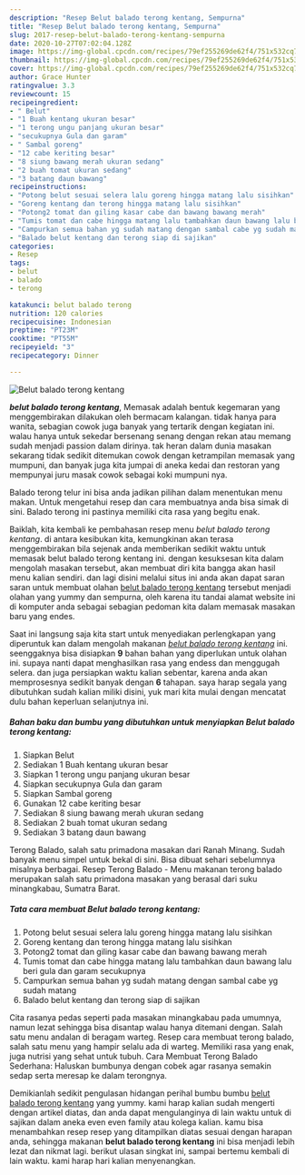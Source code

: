 ```yaml
---
description: "Resep Belut balado terong kentang, Sempurna"
title: "Resep Belut balado terong kentang, Sempurna"
slug: 2017-resep-belut-balado-terong-kentang-sempurna
date: 2020-10-27T07:02:04.128Z
image: https://img-global.cpcdn.com/recipes/79ef255269de62f4/751x532cq70/belut-balado-terong-kentang-foto-resep-utama.jpg
thumbnail: https://img-global.cpcdn.com/recipes/79ef255269de62f4/751x532cq70/belut-balado-terong-kentang-foto-resep-utama.jpg
cover: https://img-global.cpcdn.com/recipes/79ef255269de62f4/751x532cq70/belut-balado-terong-kentang-foto-resep-utama.jpg
author: Grace Hunter
ratingvalue: 3.3
reviewcount: 15
recipeingredient:
- " Belut"
- "1 Buah kentang ukuran besar"
- "1 terong ungu panjang ukuran besar"
- "secukupnya Gula dan garam"
- " Sambal goreng"
- "12 cabe keriting besar"
- "8 siung bawang merah ukuran sedang"
- "2 buah tomat ukuran sedang"
- "3 batang daun bawang"
recipeinstructions:
- "Potong belut sesuai selera lalu goreng hingga matang lalu sisihkan"
- "Goreng kentang dan terong hingga matang lalu sisihkan"
- "Potong2 tomat dan giling kasar cabe dan bawang bawang merah"
- "Tumis tomat dan cabe hingga matang lalu tambahkan daun bawang lalu beri gula dan garam secukupnya"
- "Campurkan semua bahan yg sudah matang dengan sambal cabe yg sudah matang"
- "Balado belut kentang dan terong siap di sajikan"
categories:
- Resep
tags:
- belut
- balado
- terong

katakunci: belut balado terong 
nutrition: 120 calories
recipecuisine: Indonesian
preptime: "PT23M"
cooktime: "PT55M"
recipeyield: "3"
recipecategory: Dinner

---
```



![Belut balado terong kentang](https://img-global.cpcdn.com/recipes/79ef255269de62f4/751x532cq70/belut-balado-terong-kentang-foto-resep-utama.jpg)

<b><i>belut balado terong kentang</i></b>, Memasak adalah bentuk kegemaran yang menggembirakan dilakukan oleh bermacam kalangan. tidak hanya para wanita, sebagian cowok juga banyak yang tertarik dengan kegiatan ini. walau hanya untuk sekedar bersenang senang dengan rekan atau memang sudah menjadi passion dalam dirinya. tak heran dalam dunia masakan sekarang tidak sedikit ditemukan cowok dengan ketrampilan memasak yang mumpuni, dan banyak juga kita jumpai di aneka kedai dan restoran yang mempunyai juru masak cowok sebagai koki mumpuni nya.

Balado terong telur ini bisa anda jadikan pilihan dalam menentukan menu makan. Untuk mengetahui resep dan cara membuatnya anda bisa simak di sini. Balado terong ini pastinya memiliki cita rasa yang begitu enak.

Baiklah, kita kembali ke pembahasan resep menu <i>belut balado terong kentang</i>. di antara kesibukan kita, kemungkinan akan terasa menggembirakan bila sejenak anda memberikan sedikit waktu untuk memasak belut balado terong kentang ini. dengan kesuksesan kita dalam mengolah masakan tersebut, akan membuat diri kita bangga akan hasil menu kalian sendiri. dan lagi disini melalui situs ini anda akan dapat saran saran untuk membuat olahan <u>belut balado terong kentang</u> tersebut menjadi olahan yang yummy dan sempurna, oleh karena itu tandai alamat website ini di komputer anda sebagai sebagian pedoman kita dalam memasak masakan baru yang endes.


Saat ini langsung saja kita start untuk menyediakan perlengkapan yang diperuntuk kan dalam mengolah makanan <u><i>belut balado terong kentang</i></u> ini. seenggaknya bisa disiapkan <b>9</b> bahan bahan yang diperlukan untuk olahan ini. supaya nanti dapat menghasilkan rasa yang endess dan menggugah selera. dan juga persiapkan waktu kalian sebentar, karena anda akan memprosesnya sedikit banyak dengan <b>6</b> tahapan. saya harap segala yang dibutuhkan sudah kalian miliki disini, yuk mari kita mulai dengan mencatat dulu bahan keperluan selanjutnya ini.

<!--inarticleads1-->

##### Bahan baku dan bumbu yang dibutuhkan untuk menyiapkan Belut balado terong kentang:

1. Siapkan  Belut
1. Sediakan 1 Buah kentang ukuran besar
1. Siapkan 1 terong ungu panjang ukuran besar
1. Siapkan secukupnya Gula dan garam
1. Siapkan  Sambal goreng
1. Gunakan 12 cabe keriting besar
1. Sediakan 8 siung bawang merah ukuran sedang
1. Sediakan 2 buah tomat ukuran sedang
1. Sediakan 3 batang daun bawang


Terong Balado, salah satu primadona masakan dari Ranah Minang. Sudah banyak menu simpel untuk bekal di sini. Bisa dibuat sehari sebelumnya misalnya berbagai. Resep Terong Balado - Menu makanan terong balado merupakan salah satu primadona masakan yang berasal dari suku minangkabau, Sumatra Barat. 

<!--inarticleads2-->

##### Tata cara membuat Belut balado terong kentang:

1. Potong belut sesuai selera lalu goreng hingga matang lalu sisihkan
1. Goreng kentang dan terong hingga matang lalu sisihkan
1. Potong2 tomat dan giling kasar cabe dan bawang bawang merah
1. Tumis tomat dan cabe hingga matang lalu tambahkan daun bawang lalu beri gula dan garam secukupnya
1. Campurkan semua bahan yg sudah matang dengan sambal cabe yg sudah matang
1. Balado belut kentang dan terong siap di sajikan


Cita rasanya pedas seperti pada masakan minangkabau pada umumnya, namun lezat sehingga bisa disantap walau hanya ditemani dengan. Salah satu menu andalan di beragam warteg. Resep cara membuat terong balado, salah satu menu yang hampir selalu ada di warteg. Memiliki rasa yang enak, juga nutrisi yang sehat untuk tubuh. Cara Membuat Terong Balado Sederhana: Haluskan bumbunya dengan cobek agar rasanya semakin sedap serta meresap ke dalam terongnya. 

Demikianlah sedikit pengulasan hidangan perihal bumbu bumbu <u>belut balado terong kentang</u> yang yummy. kami harap kalian sudah mengerti dengan artikel diatas, dan anda dapat mengulanginya di lain waktu untuk di sajikan dalam aneka even even family atau kolega kalian. kamu bisa menambahkan resep resep yang ditampilkan diatas sesuai dengan harapan anda, sehingga makanan <b>belut balado terong kentang</b> ini bisa menjadi lebih lezat dan nikmat lagi. berikut ulasan singkat ini, sampai bertemu kembali di lain waktu. kami harap hari kalian menyenangkan.
